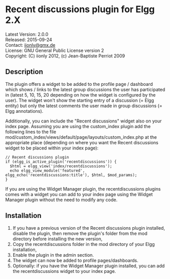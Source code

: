 Recent discussions plugin for Elgg 2.X
======================================

Latest Version: 2.0.0  
Released: 2015-09-24  
Contact: iionly@gmx.de  
License: GNU General Public License version 2  
Copyright: (C) iionly 2012, (c) Jean-Baptiste Perriot 2009


Description
-----------

The plugin offers a widget to be added to the profile page / dashboard which shows / links to the latest group discussions the user has participated in (latest 5, 10, 15, 20 depending on how the widget is configured by the user). The widget won't show the starting entry of a discussion (= Elgg entity) but only the latest comments the user made in group discussions (= Elgg annotations).

Additionally, you can include the "Recent discussions" widget also on your index page. Assuming you are using the custom_index plugin add the following lines to the file mod/custom_index/views/default/page/layouts/custom_index.php at the appropriate place (depending on where you want the Recent discussions widget to be placed within your index page):

```
// Recent discussions plugin
if (elgg_is_active_plugin('recentdiscussions')) {
  $html = elgg_view('index/recentdiscussions');
  echo elgg_view_module('featured',  elgg_echo('recentdiscussions:title'), $html, $mod_params);
}
```

If you are using the Widget Manager plugin, the recentdiscussions plugins comes with a widget you can add to your index page using the Widget Manager plugin without the need to modify any code.


Installation
------------

1. If you have a previous version of the Recent discussions plugin installed, disable the plugin, then remove the plugin's folder from the mod directory before installing the new version,
2. Copy the recentdiscussions folder in the mod directory of your Elgg installation,
3. Enable the plugin in the admin section.
4. The widget can now be added to profile pages/dashboards.
5. Optionally: if you have the Widget Manager plugin installed, you can add the recentdiscussions widget to your index page.
